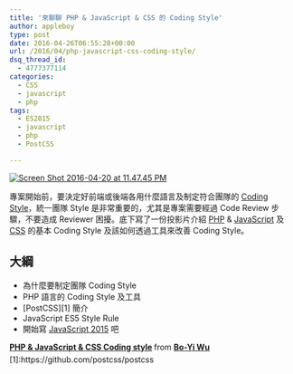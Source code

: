 ```yaml
---
title: '來聊聊 PHP & JavaScript & CSS 的 Coding Style'
author: appleboy
type: post
date: 2016-04-26T06:55:28+00:00
url: /2016/04/php-javascript-css-coding-style/
dsq_thread_id:
  - 4777377114
categories:
  - CSS
  - javascript
  - php
tags:
  - ES2015
  - javascript
  - php
  - PostCSS

---
```

<a data-flickr-embed="true"  href="https://www.flickr.com/photos/appleboy/26625548056/in/dateposted-public/" title="Screen Shot 2016-04-20 at 11.47.45 PM"><img src="https://i0.wp.com/farm2.staticflickr.com/1676/26625548056_192cb60246_z.jpg?resize=640%2C395&#038;ssl=1" alt="Screen Shot 2016-04-20 at 11.47.45 PM" data-recalc-dims="1" /></a>

專案開始前，要決定好前端或後端各用什麼語言及制定符合團隊的 [Coding Style][1]，統一團隊 Style 是非常重要的，尤其是專案需要經過 Code Review 步驟，不要造成 Reviewer 困擾。底下寫了一份投影片介紹 [PHP][2] & [JavaScript][3] 及 [CSS][4] 的基本 Coding Style 及該如何透過工具來改善 Coding Style。

<!--more-->

## 大綱

  * 為什麼要制定團隊 Coding Style
  * PHP 語言的 Coding Style 及工具
  * \[PostCSS\]\[1\] 簡介
  * JavaScript ES5 Style Rule
  * 開始寫 [JavaScript 2015][5] 吧

<div style="margin-bottom:5px">
  <strong> <a href="//www.slideshare.net/appleboy/php-javascript-css-coding-style" title="PHP & JavaScript & CSS Coding style" target="_blank">PHP & JavaScript & CSS Coding style</a> </strong> from <strong><a href="//www.slideshare.net/appleboy" target="_blank">Bo-Yi Wu</a></strong>
</div> [1]:https://github.com/postcss/postcss

 [1]: https://developer.mozilla.org/en-US/docs/Mozilla/Developer_guide/Coding_Style
 [2]: https://secure.php.net/
 [3]: https://developer.mozilla.org/en-US/docs/Web/JavaScript
 [4]: https://developer.mozilla.org/en-US/docs/Web/CSS
 [5]: https://babeljs.io/docs/learn-es2015/